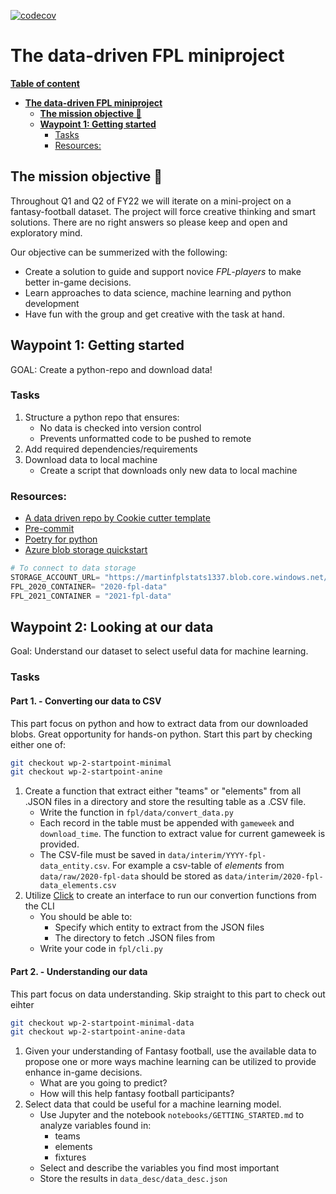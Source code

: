 [![codecov](https://codecov.io/gh/acntech/data-driven-fpl/branch/main/graph/badge.svg?token=VLY920KXJV)](https://codecov.io/gh/acntech/data-driven-fpl)
# **The data-driven FPL miniproject**
[**Table of content**](#the-data-driven-fpl-miniproject)
- [**The data-driven FPL miniproject**](#the-data-driven-fpl-miniproject)
  - [**The mission objective 🎯**](#the-mission-objective-)
  - [**Waypoint 1: Getting started**](#waypoint-1-getting-started)
    - [Tasks](#tasks)
    - [Resources:](#resources)

## **The mission objective 🎯**
Throughout Q1 and Q2 of FY22 we will iterate on a mini-project on a fantasy-football dataset. The project will force creative thinking and smart solutions. There are no right answers so please keep and open and exploratory mind.

Our objective can be summerized with the following:

* Create a solution to guide and support novice _FPL-players_ to make better in-game decisions.
* Learn approaches to data science, machine learning and python development
* Have fun with the group and get creative with the task at hand.


## **Waypoint 1: Getting started**
GOAL: Create a python-repo and download data!

### Tasks
1. Structure a python repo that ensures:
    * No data is checked into version control
    * Prevents unformatted code to be pushed to remote
2. Add required dependencies/requirements
3. Download data to local machine
    * Create a script that downloads only new data to local machine

### Resources:
* [A data driven repo by Cookie cutter template](https://drivendata.github.io/cookiecutter-data-science/#contributing)
* [Pre-commit](https://pre-commit.com/)
* [Poetry for python](https://python-poetry.org/)
* [Azure blob storage quickstart](https://docs.microsoft.com/en-us/python/api/overview/azure/storage-blob-readme?view=azure-python)

```python
# To connect to data storage
STORAGE_ACCOUNT_URL= "https://martinfplstats1337.blob.core.windows.net/"
FPL_2020_CONTAINER= "2020-fpl-data"
FPL_2021_CONTAINER = "2021-fpl-data"
```

## **Waypoint 2: Looking at our data**
Goal: Understand our dataset to select useful data for machine learning.
### **Tasks**
#### **Part 1. - Converting our data to CSV**
This part focus on python and how to extract data from our downloaded blobs. Great opportunity for hands-on python. Start this part by checking either one of:
```bash
git checkout wp-2-startpoint-minimal
git checkout wp-2-startpoint-anine
```
1. Create a function that extract either "teams" or "elements" from all .JSON files in a directory and store the resulting table as a .CSV file.
    * Write the function in ```fpl/data/convert_data.py```
    * Each record in the table must be appended with ```gameweek``` and ```download_time```. The function to extract value for current gameweek is provided.
    * The CSV-file must be saved in ```data/interim/YYYY-fpl-data_entity.csv```. For example a csv-table of _elements_ from ```data/raw/2020-fpl-data``` should be stored as ```data/interim/2020-fpl-data_elements.csv```
2. Utilize [Click](https://www.palletsprojects.com/p/click/) to create an interface to run our convertion functions from the CLI
    * You should be able to:
        * Specify which entity to extract from the JSON files
        * The directory to fetch .JSON files from
    * Write your code in ```fpl/cli.py```

#### **Part 2. - Understanding our data**
This part focus on data understanding. Skip straight to this part to check out eihter
```bash
git checkout wp-2-startpoint-minimal-data
git checkout wp-2-startpoint-anine-data
```
1. Given your understanding of Fantasy football, use the available data to propose one or more ways machine learning can be utilized to provide enhance in-game decisions.
    * What are you going to predict?
    * How will this help fantasy football participants?
2. Select data that could be useful for a machine learning model.
    * Use Jupyter and the notebook ```notebooks/GETTING_STARTED.md``` to analyze variables found in:
        * teams
        * elements
        * fixtures
    * Select and describe the variables you find most important
    * Store the results in ```data_desc/data_desc.json```
